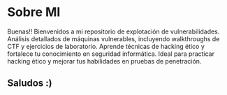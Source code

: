 # Sobre MI
Buenas!! Bienvenidos a mi repositorio de explotación de vulnerabilidades. Análisis detallados de máquinas vulnerables, incluyendo walkthroughs de CTF y ejercicios de laboratorio. Aprende técnicas de hacking ético y fortalece tu conocimiento en seguridad informática. 
Ideal para practicar hacking ético y mejorar tus habilidades en pruebas de penetración. 
## Saludos :) 
